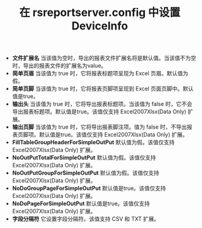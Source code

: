 ﻿---
title: 在 rsreportserver.config 中设置 DeviceInfo
type: docs
weight: 60
url: /zh/reportingservices/set-deviceinfo-in-rsreportserver-config/
---
- **文件扩展名** 
当该值为空时，导出的报表文件扩展名将是默认值。当该值不为空时，导出的报表文件的扩展名为value。
- **简单页眉** 
当该值为 true 时，它将报表标题项呈现为 Excel 页眉。默认值为假。
- **简单页脚** 
当该值为 true 时，它将报表页脚项呈现到 Excel 页面页脚中。默认值是true。
- **输出头** 
当该值为 true 时，它将导出报表标题项。当该值为 false 时，它不会导出报表标题项。默认值是true。该值仅支持 Excel2007Xlsx(Data Only) 扩展。
- **输出页脚** 
当该值为 true 时，它将导出报表脚注项。值为 false 时，不导出报表页脚项。默认值是true。该值仅支持 Excel2007Xlsx(Data Only) 扩展。
- **FillTableGroupHeaderForSimpleOutPut** 
默认值为假。该值仅支持 Excel2007Xlsx(Data Only) 扩展。
- **NoOutPutTotalForSimpleOutPut** 
默认值为假。该值仅支持 Excel2007Xlsx(Data Only) 扩展。
- **NoOutPutGroupForSimpleOutPut** 
默认值为假。该值仅支持 Excel2007Xlsx(Data Only) 扩展。
- **NoDoGroupPageForSimpleOutPut** 
默认值是true。该值仅支持 Excel2007Xlsx(Data Only) 扩展。
- **NoDoPageForSimpleOutPut** 
默认值是true。该值仅支持 Excel2007Xlsx(Data Only) 扩展。
- **字段分隔符** 
它设置字段分隔符。该值支持 CSV 和 TXT 扩展。
